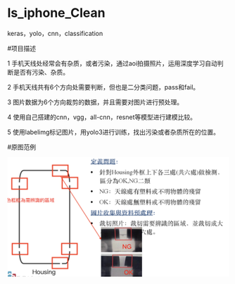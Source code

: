 # Is_iphone_Clean
keras，yolo，cnn，classification

#项目描述
>
1 手机天线处经常会有杂质，或者污染，通过aoi拍摄照片，运用深度学习自动判断是否有污染、杂质。
>
2 手机天线共有6个方向处需要判断，但也是二分类问题，pass和fail。
>
3 图片数据为6个方向裁剪的数据，并且需要对图片进行预处理。
>
4 使用自己搭建的cnn，vgg，all-cnn，resnet等模型进行建模比较。
>
5 使用labelimg标记图片，用yolo3进行训练，找出污染或者杂质所在的位置。

#原图范例
>
![github](https://github.com/Juary88/Is_iphone_Clean/blob/master/pic/question.png)
